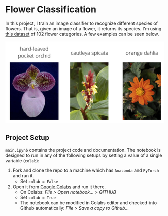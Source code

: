 # Flower Classification

In this project, I train an image classifier to recognize different species of flowers. That is, given an image of a flower, it returns its species. I'm using [this dataset](http://www.robots.ox.ac.uk/~vgg/data/flowers/102/index.html) of 102 flower categories. A few examples can be seen below. 

<img src='https://github.com/alkashef/flower-classification/blob/master/assets/Flowers.png?raw=1' width=500px>

## Project Setup

`main.ipynb` contains the project code and documentation. The notebook is designed to run in any of the following setups by setting a value of a single variable (`colab`):

1. Fork and clone the repo to a machine which has `Anaconda` and `PyTorch` and run it. 
   - Set `colab = False`
2. Open it from [Google Colabs](https://colab.research.google.com) and run it there.
   - On Colabs: *File > Open notebook... > GITHUB*
   - Set `colab = True`
   - The notebook can be modified in Colabs editor and checked-into Github automatically: *File > Save a copy to Github...*

